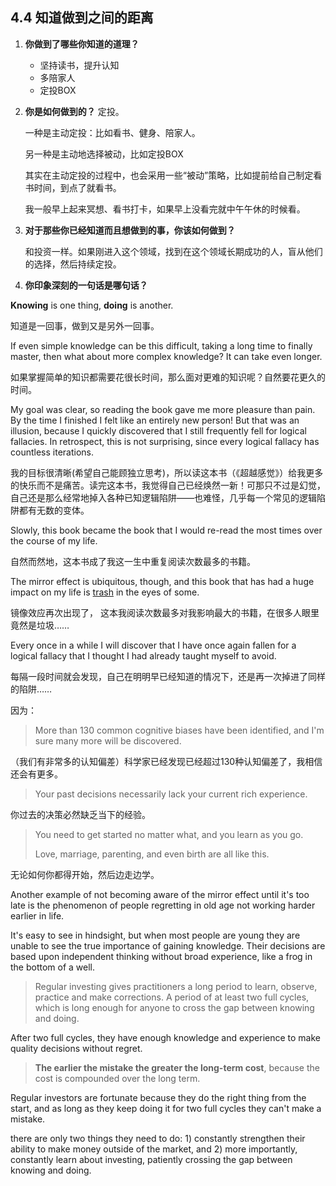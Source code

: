 ## 4.4 知道做到之间的距离

1. **你做到了哪些你知道的道理？**

   - 坚持读书，提升认知
   - 多陪家人
   - 定投BOX

2. **你是如何做到的？**
   定投。

   一种是主动定投：比如看书、健身、陪家人。

   另一种是主动地选择被动，比如定投BOX

   其实在主动定投的过程中，也会采用一些“被动”策略，比如提前给自己制定看书时间，到点了就看书。

   我一般早上起来冥想、看书打卡，如果早上没看完就中午午休的时候看。

3. **对于那些你已经知道而且想做到的事，你该如何做到？**

   和投资一样。如果刚进入这个领域，找到在这个领域长期成功的人，盲从他们的选择，然后持续定投。

4. **你印象深刻的⼀句话是哪句话？**

**Knowing** is one thing, **doing** is another. 

知道是一回事，做到又是另外一回事。

If even simple knowledge can be this difficult, taking a long time to finally master, then what about more complex knowledge? It can take even longer.

如果掌握简单的知识都需要花很长时间，那么面对更难的知识呢？自然要花更久的时间。

My goal was clear, so reading the book gave me more pleasure than pain. By the time I finished I felt like an entirely new person! But that was an illusion, because I quickly discovered that I still frequently fell for logical fallacies. In retrospect, this is not surprising, since every logical fallacy has countless iterations. 

我的目标很清晰(希望自己能顾独立思考)，所以读这本书（《超越感觉》）给我更多的快乐而不是痛苦。读完这本书，我觉得自己已经焕然一新！可那只不过是幻觉，自己还是那么经常地掉入各种已知逻辑陷阱——也难怪，几乎每一个常见的逻辑陷阱都有无数的变体。

Slowly, this book became the book that I would re-read the most times over the course of my life. 

自然而然地，这本书成了我这一生中重复阅读次数最多的书籍。

The mirror effect is ubiquitous, though, and this book that has had a huge impact on my life is [trash](https://www.amazon.com/gp/customer-reviews/R3S1K0E2LMJE8V/ref=cm_cr_dp_d_rvw_ttl?ie=UTF8&ASIN=0078038189) in the eyes of some.

镜像效应再次出现了， 这本我阅读次数最多对我影响最大的书籍，在很多人眼里竟然是垃圾……

Every once in a while I will discover that I have once again fallen for a logical fallacy that I thought I had already taught myself to avoid.

每隔一段时间就会发现，自己在明明早已经知道的情况下，还是再一次掉进了同样的陷阱……

因为：

> More than 130 common cognitive biases have been identified, and I'm sure many more will be discovered.

（我们有非常多的认知偏差）科学家已经发现已经超过130种认知偏差了，我相信还会有更多。

> Your past decisions necessarily lack your current rich experience.

你过去的决策必然缺乏当下的经验。

> You need to get started no matter what, and you learn as you go.
>
> Love, marriage, parenting, and even birth are all like this. 

无论如何你都得开始，然后边走边学。

Another example of not becoming aware of the mirror effect until it's too late is the phenomenon of people regretting in old age not working harder earlier in life.

 It's easy to see in hindsight, but when most people are young they are unable to see the true importance of gaining knowledge. Their decisions are based upon independent thinking without broad experience, like a frog in the bottom of a well.

> Regular investing gives practitioners a long period to learn, observe, practice and make corrections. A period of at least two full cycles, which is long enough for anyone to cross the gap between knowing and doing.

After two full cycles, they have enough knowledge and experience to make quality decisions without regret.

> **The earlier the mistake the greater the long-term cost**, because the cost is compounded over the long term.

Regular investors are fortunate because they do the right thing from the start, and as long as they keep doing it for two full cycles they can't make a mistake.

there are only two things they need to do: 1) constantly strengthen their ability to make money outside of the market, and 2) more importantly, constantly learn about investing, patiently crossing the gap between knowing and doing.